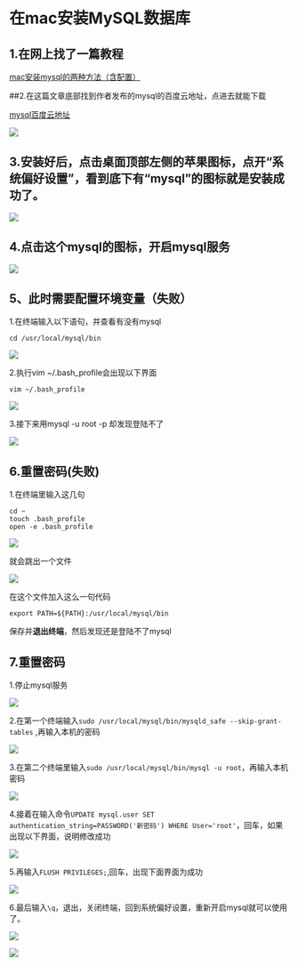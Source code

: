 #  在mac安装MySQL数据库

## 1.在网上找了一篇教程

[mac安装mysql的两种方法（含配置）](http://www.jianshu.com/p/fd3aae701db9)

##2.在这篇文章底部找到作者发布的mysql的百度云地址，点进去就能下载

[mysql百度云地址](https://pan.baidu.com/s/1slJAgqh)

![](mysql安装.png)

## 3.安装好后，点击桌面顶部左侧的苹果图标，点开“系统偏好设置”，看到底下有“mysql”的图标就是安装成功了。

![](mysql安装成功.png)

## 4.点击这个mysql的图标，开启mysql服务

![](点击mysql.png)

## 5、此时需要配置环境变量（失败）

1.在终端输入以下语句，并查看有没有mysql

```
cd /usr/local/mysql/bin
```

![](mysql安装目录.png)

2.执行vim ~/.bash_profile会出现以下界面

```
vim ~/.bash_profile
```

![](vim.png)

3.接下来用mysql -u root -p 却发现登陆不了

![](登陆失败1.png)

## 6.重置密码(失败)

1.在终端里输入这几句

```
cd ~
touch .bash_profile
open -e .bash_profile

```

![](文件1.png)


就会跳出一个文件

![](文件2.png)

在这个文件加入这么一句代码

```
export PATH=${PATH}:/usr/local/mysql/bin
```

保存并**退出终端**，然后发现还是登陆不了mysql

## 7.重置密码

1.停止mysql服务

![](停止mysql.png)

2.在第一个终端输入```sudo /usr/local/mysql/bin/mysqld_safe --skip-grant-tables``` ,再输入本机的密码

![](2.png)

3.在第二个终端里输入```sudo /usr/local/mysql/bin/mysql -u root```，再输入本机密码

![](1.png)

4.接着在输入命令```UPDATE mysql.user SET authentication_string=PASSWORD('新密码') WHERE User='root'```，回车，如果出现以下界面，说明修改成功

![](3.png)

5.再输入```FLUSH PRIVILEGES;```,回车，出现下面界面为成功

![](4.png)

6.最后输入```\q```，退出，关闭终端，回到系统偏好设置，重新开启mysql就可以使用了。

![](5.png)

![](mysql.png)























